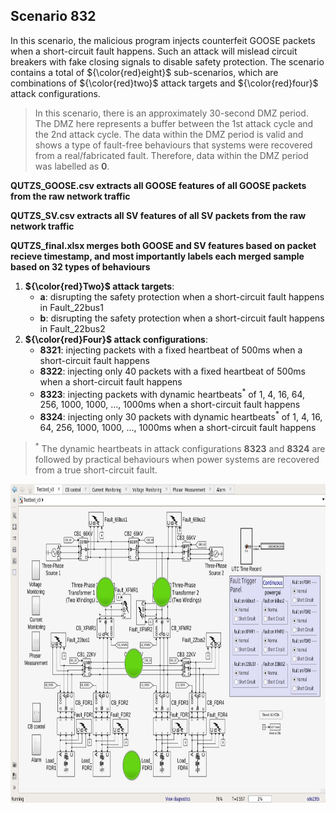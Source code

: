 ## Scenario 832
In this scenario, the malicious program injects counterfeit GOOSE packets when a short-circuit fault happens. Such an attack will mislead circuit breakers with fake closing signals to disable safety protection. The scenario contains a total of ${\color{red}eight}$ sub-scenarios, which are combinations of ${\color{red}two}$ attack targets and ${\color{red}four}$ attack configurations.

> In this scenario, there is an approximately 30-second DMZ period. The DMZ here represents a buffer between the 1st attack cycle and the 2nd attack cycle. The data within the DMZ period is valid and shows a type of fault-free behaviours that systems were recovered from a real/fabricated fault. Therefore, data within the DMZ period was labelled as **0**.

**QUTZS_GOOSE.csv extracts all GOOSE features of all GOOSE packets from the raw network traffic**

**QUTZS_SV.csv extracts all SV features of all SV packets from the raw network traffic**

**QUTZS_final.xlsx merges both GOOSE and SV features based on packet recieve timestamp, and most importantly labels each merged sample based on 32 types of behaviours**

1. **${\color{red}Two}$ attack targets**: 
   - **a**: disrupting the safety protection when a short-circuit fault happens in Fault_22bus1
   - **b**: disrupting the safety protection when a short-circuit fault happens in Fault_22bus2
2. **${\color{red}Four}$ attack configurations**:
   - **8321**: injecting packets with a fixed heartbeat of 500ms when a short-circuit fault happens
   - **8322**: injecting only 40 packets with a fixed heartbeat of 500ms when a short-circuit fault happens
   - **8323**: injecting packets with dynamic heartbeats<sup>*</sup> of 1, 4, 16, 64, 256, 1000, 1000, ..., 1000ms when a short-circuit fault happens
   - **8324**: injecting only 30 packets with dynamic heartbeats<sup>*</sup> of 1, 4, 16, 64, 256, 1000, 1000, ..., 1000ms when a short-circuit fault happens

> <sup>*</sup> The dynamic heartbeats in attack configurations **8323** and **8324** are followed by practical behaviours when power systems are recovered from a true short-circuit fault.

<img src="https://github.com/CSCRC-SCREED/QUT-ZSS-2023/blob/main/PrimaryPlant.jpg" alt="" width="800" height="510" />
